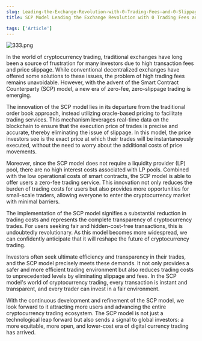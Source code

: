 ```yaml
---
slug: Leading-the-Exchange-Revolution-with-0-Trading-Fees-and-0-Slippage-Era
title: SCP Model Leading the Exchange Revolution with 0 Trading Fees and 0 Slippage Era.

tags: ['Article']
---
```


![333.png](https://nftstorage.link/ipfs/bafybeigzskdesvl2t6elutn3q7itw3bc2w5hcjg44g24tg543ghr6lzufm)

In the world of cryptocurrency trading, traditional exchanges have long been a source of frustration for many investors due to high transaction fees and price slippage. While conventional decentralized exchanges have offered some solutions to these issues, the problem of high trading fees remains unavoidable. However, with the advent of the Smart Contract Counterparty (SCP) model, a new era of zero-fee, zero-slippage trading is emerging.

The innovation of the SCP model lies in its departure from the traditional order book approach, instead utilizing oracle-based pricing to facilitate trading services. This mechanism leverages real-time data on the blockchain to ensure that the execution price of trades is precise and accurate, thereby eliminating the issue of slippage. In this model, the price investors see is the exact price at which their trades will be instantaneously executed, without the need to worry about the additional costs of price movements.

Moreover, since the SCP model does not require a liquidity provider (LP) pool, there are no high interest costs associated with LP pools. Combined with the low operational costs of smart contracts, the SCP model is able to offer users a zero-fee trading service. This innovation not only reduces the burden of trading costs for users but also provides more opportunities for small-scale traders, allowing everyone to enter the cryptocurrency market with minimal barriers.

The implementation of the SCP model signifies a substantial reduction in trading costs and represents the complete transparency of cryptocurrency trades. For users seeking fair and hidden-cost-free transactions, this is undoubtedly revolutionary. As this model becomes more widespread, we can confidently anticipate that it will reshape the future of cryptocurrency trading.

Investors often seek ultimate efficiency and transparency in their trades, and the SCP model precisely meets these demands. It not only provides a safer and more efficient trading environment but also reduces trading costs to unprecedented levels by eliminating slippage and fees. In the SCP model's world of cryptocurrency trading, every transaction is instant and transparent, and every trader can invest in a fair environment.

With the continuous development and refinement of the SCP model, we look forward to it attracting more users and advancing the entire cryptocurrency trading ecosystem. The SCP model is not just a technological leap forward but also sends a signal to global investors: a more equitable, more open, and lower-cost era of digital currency trading has arrived.
